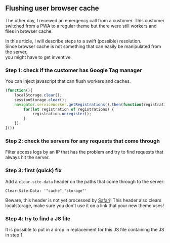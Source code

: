 ## Flushing user browser cache
The other day, I received an emergency call from a customer.
This customer switched from a PWA to a regular theme but there were still workers and files in browser cache.

In this article, I will describe steps to a swift (possible) resolution.\
Since browser cache is not something that can easily be manipulated from the server,\
you might have to get inventive.

### Step 1: check if the customer has Google Tag manager
You can inject javascript that can flush workers and caches.
```javascript
(function(){
    localStorage.clear();
    sessionStorage.clear();
    navigator.serviceWorker.getRegistrations().then(function(registrations) {
        for(let registration of registrations) {
            registration.unregister();
        }
    }); 
}())
```

### Step 2: check the servers for any requests that come through
Filter access logs by an IP that has the problem and try to find requests that always hit the server.

### Step 3: first (quick) fix
Add a `clear-site-data` header on the paths that come through to the server:
```
Clear-Site-Data: '"cache","storage"'
```
Beware, this header is not yet processed by <a href="https://caniuse.com/?search=clear-site-data" target="_blank">Safari</a>!
This header also clears localstorage, make sure you don't use it on a link that your new theme uses!

### Step 4: try to find a JS file
It is possible to put in a drop in replacement for this JS file containing the JS in step 1.
